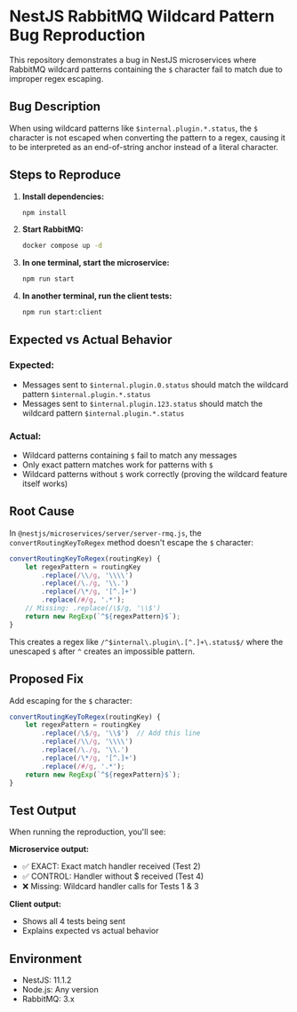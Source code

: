 # NestJS RabbitMQ Wildcard Pattern Bug Reproduction

This repository demonstrates a bug in NestJS microservices where RabbitMQ wildcard patterns containing the `$` character fail to match due to improper regex escaping.

## Bug Description

When using wildcard patterns like `$internal.plugin.*.status`, the `$` character is not escaped when converting the pattern to a regex, causing it to be interpreted as an end-of-string anchor instead of a literal character.

## Steps to Reproduce

1. **Install dependencies:**
   ```bash
   npm install
   ```

2. **Start RabbitMQ:**
   ```bash
   docker compose up -d
   ```

3. **In one terminal, start the microservice:**
   ```bash
   npm run start
   ```

4. **In another terminal, run the client tests:**
   ```bash
   npm run start:client
   ```

## Expected vs Actual Behavior

### Expected:
- Messages sent to `$internal.plugin.0.status` should match the wildcard pattern `$internal.plugin.*.status`
- Messages sent to `$internal.plugin.123.status` should match the wildcard pattern `$internal.plugin.*.status`

### Actual:
- Wildcard patterns containing `$` fail to match any messages
- Only exact pattern matches work for patterns with `$`
- Wildcard patterns without `$` work correctly (proving the wildcard feature itself works)

## Root Cause

In `@nestjs/microservices/server/server-rmq.js`, the `convertRoutingKeyToRegex` method doesn't escape the `$` character:

```javascript
convertRoutingKeyToRegex(routingKey) {
    let regexPattern = routingKey
        .replace(/\\/g, '\\\\')
        .replace(/\./g, '\\.')
        .replace(/\*/g, '[^.]+')
        .replace(/#/g, '.*');
    // Missing: .replace(/\$/g, '\\$')
    return new RegExp(`^${regexPattern}$`);
}
```

This creates a regex like `/^$internal\.plugin\.[^.]+\.status$/` where the unescaped `$` after `^` creates an impossible pattern.

## Proposed Fix

Add escaping for the `$` character:

```javascript
convertRoutingKeyToRegex(routingKey) {
    let regexPattern = routingKey
        .replace(/\$/g, '\\$')  // Add this line
        .replace(/\\/g, '\\\\')
        .replace(/\./g, '\\.')
        .replace(/\*/g, '[^.]+')
        .replace(/#/g, '.*');
    return new RegExp(`^${regexPattern}$`);
}
```

## Test Output

When running the reproduction, you'll see:

**Microservice output:**
- ✅ EXACT: Exact match handler received (Test 2)
- ✅ CONTROL: Handler without $ received (Test 4)
- ❌ Missing: Wildcard handler calls for Tests 1 & 3

**Client output:**
- Shows all 4 tests being sent
- Explains expected vs actual behavior

## Environment

- NestJS: 11.1.2
- Node.js: Any version
- RabbitMQ: 3.x
